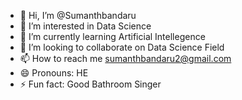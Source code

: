 - 👋 Hi, I’m @Sumanthbandaru
- 👀 I’m interested in Data Science
- 🌱 I’m currently learning Artificial Intellegence
- 💞️ I’m looking to collaborate on Data Science Field
- 📫 How to reach me sumanthbandaru2@gmail.com
- 😄 Pronouns: HE
- ⚡ Fun fact: Good Bathroom Singer

<!---
Sumanthbandaru2/Sumanthbandaru2 is a ✨ special ✨ repository because its `README.md` (this file) appears on your GitHub profile.
You can click the Preview link to take a look at your changes.
--->
